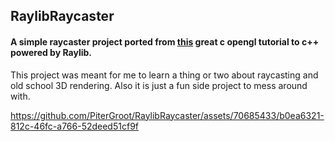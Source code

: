 ## RaylibRaycaster

#### A simple raycaster project ported from [this](https://www.youtube.com/watch?v=gYRrGTC7GtA) great c opengl tutorial to c++ powered by Raylib. 

This project was meant for me to learn a thing or two about raycasting and old school 3D rendering. Also it is just a fun side project to mess around with.

https://github.com/PiterGroot/RaylibRaycaster/assets/70685433/b0ea6321-812c-46fc-a766-52deed51cf9f


